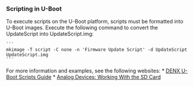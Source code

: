 ### Scripting in U-Boot
To execute scripts on the U-Boot platform, scripts must be formatted into U-Boot images. Execute the following command to convert the UpdateScript into UpdateScript.img:
	
	```
	mkimage -T script -C none -n 'Firmware Update Script' -d UpdateScript UpdateScript.img
	```

For more information and examples, see the following websites:
	* [DENX U-Boot Scripts Guide](http://www.denx.de/wiki/view/DULG/UBootScripts)
	* [Analog Devices: Working With the SD Card](https://blackfin.uclinux.org/doku.php?id=bootloaders:u-boot:mmc)
